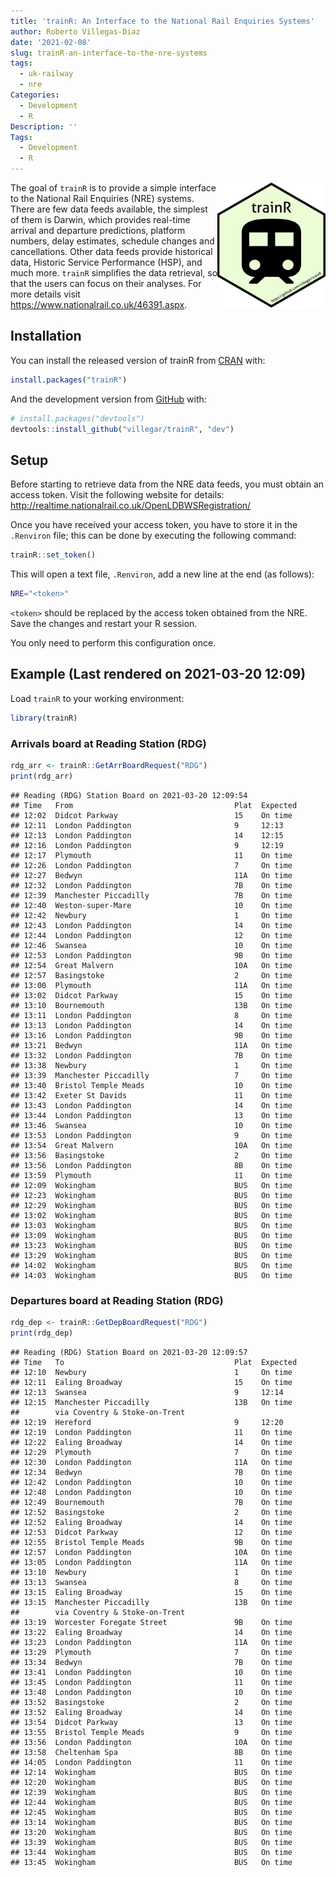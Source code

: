 ```yaml
---
title: 'trainR: An Interface to the National Rail Enquiries Systems'
author: Roberto Villegas-Diaz
date: '2021-02-08'
slug: trainR-an-interface-to-the-nre-systems
tags:
  - uk-railway
  - nre
Categories:
  - Development
  - R
Description: ''
Tags:
  - Development
  - R
---
```


<img src="https://raw.githubusercontent.com/villegar/trainR/main/inst/images/logo.png" alt="logo" align="right" height=200px/>

The goal of `trainR` is to provide a simple interface to the 
National Rail Enquiries (NRE) systems. There are few data feeds 
available, the simplest of them is Darwin, which provides real-time 
arrival and departure predictions, platform numbers, delay estimates, 
schedule changes and cancellations. Other data feeds provide historical 
data, Historic Service Performance (HSP), and much more. `trainR` 
simplifies the data retrieval, so that the users can focus on their 
analyses. For more details visit 
https://www.nationalrail.co.uk/46391.aspx.

## Installation

You can install the released version of trainR from [CRAN](https://CRAN.R-project.org) with:

``` r
install.packages("trainR")
```

And the development version from [GitHub](https://github.com/) with:

``` r
# install.packages("devtools")
devtools::install_github("villegar/trainR", "dev")
```

## Setup
Before starting to retrieve data from the NRE data feeds, you must obtain an access token. 
Visit the following website for details: http://realtime.nationalrail.co.uk/OpenLDBWSRegistration/

Once you have received your access token, you have to store it in the `.Renviron` file; this can be 
done by executing the following command:


```r
trainR::set_token()
```

This will open a text file, `.Renviron`, add a new line at the end (as follows):

```bash
NRE="<token>"
```

`<token>` should be replaced by the access token obtained from the NRE. Save the changes and restart 
your R session.

You only need to perform this configuration once.

## Example (Last rendered on 2021-03-20 12:09)

Load `trainR` to your working environment:

```r
library(trainR)
```

### Arrivals board at Reading Station (RDG)


```r
rdg_arr <- trainR::GetArrBoardRequest("RDG")
print(rdg_arr)
```

```
## Reading (RDG) Station Board on 2021-03-20 12:09:54
## Time   From                                    Plat  Expected
## 12:02  Didcot Parkway                          15    On time
## 12:11  London Paddington                       9     12:13
## 12:13  London Paddington                       14    12:15
## 12:16  London Paddington                       9     12:19
## 12:17  Plymouth                                11    On time
## 12:26  London Paddington                       7     On time
## 12:27  Bedwyn                                  11A   On time
## 12:32  London Paddington                       7B    On time
## 12:39  Manchester Piccadilly                   7B    On time
## 12:40  Weston-super-Mare                       10    On time
## 12:42  Newbury                                 1     On time
## 12:43  London Paddington                       14    On time
## 12:44  London Paddington                       12    On time
## 12:46  Swansea                                 10    On time
## 12:53  London Paddington                       9B    On time
## 12:54  Great Malvern                           10A   On time
## 12:57  Basingstoke                             2     On time
## 13:00  Plymouth                                11A   On time
## 13:02  Didcot Parkway                          15    On time
## 13:10  Bournemouth                             13B   On time
## 13:11  London Paddington                       8     On time
## 13:13  London Paddington                       14    On time
## 13:16  London Paddington                       9B    On time
## 13:21  Bedwyn                                  11A   On time
## 13:32  London Paddington                       7B    On time
## 13:38  Newbury                                 1     On time
## 13:39  Manchester Piccadilly                   7     On time
## 13:40  Bristol Temple Meads                    10    On time
## 13:42  Exeter St Davids                        11    On time
## 13:43  London Paddington                       14    On time
## 13:44  London Paddington                       13    On time
## 13:46  Swansea                                 10    On time
## 13:53  London Paddington                       9     On time
## 13:54  Great Malvern                           10A   On time
## 13:56  Basingstoke                             2     On time
## 13:56  London Paddington                       8B    On time
## 13:59  Plymouth                                11    On time
## 12:09  Wokingham                               BUS   On time
## 12:23  Wokingham                               BUS   On time
## 12:29  Wokingham                               BUS   On time
## 13:02  Wokingham                               BUS   On time
## 13:03  Wokingham                               BUS   On time
## 13:09  Wokingham                               BUS   On time
## 13:23  Wokingham                               BUS   On time
## 13:29  Wokingham                               BUS   On time
## 14:02  Wokingham                               BUS   On time
## 14:03  Wokingham                               BUS   On time
```

### Departures board at Reading Station (RDG)


```r
rdg_dep <- trainR::GetDepBoardRequest("RDG")
print(rdg_dep)
```

```
## Reading (RDG) Station Board on 2021-03-20 12:09:57
## Time   To                                      Plat  Expected
## 12:10  Newbury                                 1     On time
## 12:11  Ealing Broadway                         15    On time
## 12:13  Swansea                                 9     12:14
## 12:15  Manchester Piccadilly                   13B   On time
##        via Coventry & Stoke-on-Trent           
## 12:19  Hereford                                9     12:20
## 12:19  London Paddington                       11    On time
## 12:22  Ealing Broadway                         14    On time
## 12:29  Plymouth                                7     On time
## 12:30  London Paddington                       11A   On time
## 12:34  Bedwyn                                  7B    On time
## 12:42  London Paddington                       10    On time
## 12:48  London Paddington                       10    On time
## 12:49  Bournemouth                             7B    On time
## 12:52  Basingstoke                             2     On time
## 12:52  Ealing Broadway                         14    On time
## 12:53  Didcot Parkway                          12    On time
## 12:55  Bristol Temple Meads                    9B    On time
## 12:57  London Paddington                       10A   On time
## 13:05  London Paddington                       11A   On time
## 13:10  Newbury                                 1     On time
## 13:13  Swansea                                 8     On time
## 13:15  Ealing Broadway                         15    On time
## 13:15  Manchester Piccadilly                   13B   On time
##        via Coventry & Stoke-on-Trent           
## 13:19  Worcester Foregate Street               9B    On time
## 13:22  Ealing Broadway                         14    On time
## 13:23  London Paddington                       11A   On time
## 13:29  Plymouth                                7     On time
## 13:34  Bedwyn                                  7B    On time
## 13:41  London Paddington                       10    On time
## 13:45  London Paddington                       11    On time
## 13:48  London Paddington                       10    On time
## 13:52  Basingstoke                             2     On time
## 13:52  Ealing Broadway                         14    On time
## 13:54  Didcot Parkway                          13    On time
## 13:55  Bristol Temple Meads                    9     On time
## 13:56  London Paddington                       10A   On time
## 13:58  Cheltenham Spa                          8B    On time
## 14:05  London Paddington                       11    On time
## 12:14  Wokingham                               BUS   On time
## 12:20  Wokingham                               BUS   On time
## 12:39  Wokingham                               BUS   On time
## 12:44  Wokingham                               BUS   On time
## 12:45  Wokingham                               BUS   On time
## 13:14  Wokingham                               BUS   On time
## 13:20  Wokingham                               BUS   On time
## 13:39  Wokingham                               BUS   On time
## 13:44  Wokingham                               BUS   On time
## 13:45  Wokingham                               BUS   On time
```
